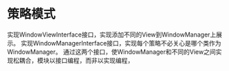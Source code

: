 # 策略模式 #
实现WindowViewInterface接口，实现添加不同的View到WindowManager上展示。
实现WindowManagerInterface接口，实现每个策略不必关心是哪个类作为WindowManager。
通过这两个接口，使WindowManager和不同的View之间实现松耦合，模块以接口编程，而非以实现编程，